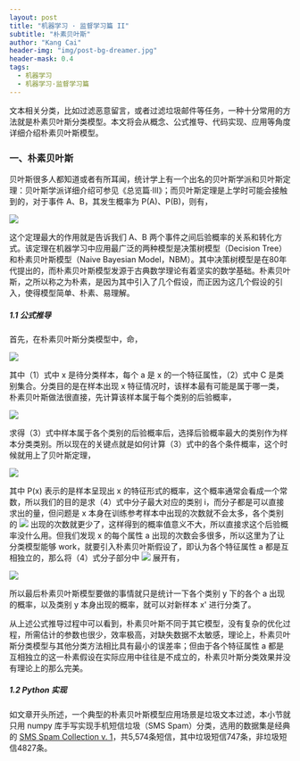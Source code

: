 ```yaml
---
layout: post
title: "机器学习 · 监督学习篇 II"
subtitle: "朴素贝叶斯"
author: "Kang Cai"
header-img: "img/post-bg-dreamer.jpg"
header-mask: 0.4
tags:
  - 机器学习
  - 机器学习·监督学习篇
---
```


文本相关分类，比如过滤恶意留言，或者过滤垃圾邮件等任务，一种十分常用的方法就是朴素贝叶斯分类模型。本文将会从概念、公式推导、代码实现、应用等角度详细介绍朴素贝叶斯模型。

### 一、朴素贝叶斯

贝叶斯很多人都知道或者有所耳闻，统计学上有一个出名的贝叶斯学派和贝叶斯定理：贝叶斯学派详细介绍可参见《总览篇·III》；而贝叶斯定理是上学时可能会接触到的，对于事件 A、B，其发生概率为 P(A)、P(B)，则有，

<img src="https://latex.codecogs.com/gif.latex?P(B|A)=\frac{P(A|B)P(B)}{P(A)}" />

这个定理最大的作用就是告诉我们 A、B 两个事件之间后验概率的关系和转化方式。该定理在机器学习中应用最广泛的两种模型是决策树模型（Decision Tree）和朴素贝叶斯模型（Naive Bayesian Model，NBM）。其中决策树模型是在80年代提出的，而朴素贝叶斯模型发源于古典数学理论有着坚实的数学基础。朴素贝叶斯，之所以称之为朴素，是因为其中引入了几个假设，而正因为这几个假设的引入，使得模型简单、朴素、易理解。

##### 1.1 公式推导

首先，在朴素贝叶斯分类模型中，命，

<img src="https://latex.codecogs.com/gif.latex?\begin{aligned}&space;(1)\&space;x=\{a_1,a_2,...,a_m\}\\&space;(2)\&space;C=\{y_1,y_2,...,y_n\}\\&space;\end{aligned}"  />

其中（1）式中 x 是待分类样本，每个 a 是 x 的一个特征属性，（2）式中 C 是类别集合。分类目的是在样本出现 x 特征情况时，该样本最有可能是属于哪一类，朴素贝叶斯做法很直接，先计算该样本属于每个类别的后验概率，

<img src="https://latex.codecogs.com/gif.latex?(3)\&space;P(y_1|x),P(y_2|x),...,P(y_n|x)" />

求得（3）式中样本属于各个类别的后验概率后，选择后验概率最大的类别作为样本分类类别。所以现在的关键点就是如何计算（3）式中的各个条件概率，这个时候就用上了贝叶斯定理，

<img src="https://latex.codecogs.com/gif.latex?(4)\&space;P(y_i|x)=\frac{P(x|y_i)P(y_i)}{P(x)}" />

其中 P(x) 表示的是样本呈现出 x 的特征形式的概率，这个概率通常会看成一个常数，所以我们的目的是求（4）式中分子最大对应的类别 i，而分子都是可以直接求出的量，但问题是 x 本身在训练参考样本中出现的次数就不会太多，各个类别的 <img src="https://latex.codecogs.com/gif.latex?P(x|y_i)"/> 出现的次数就更少了，这样得到的概率值意义不大，所以直接求这个后验概率没什么用。但我们发现 x 的每个属性 a 出现的次数会多很多，所以这里为了让分类模型能够 work，就要引入朴素贝叶斯假设了，即认为各个特征属性 a 都是互相独立的，那么将（4）式分子部分中 <img src="https://latex.codecogs.com/gif.latex?P(x|y_i)"/> 展开有，

<img src="https://latex.codecogs.com/gif.latex?(5)\&space;P(x|y_i)P(y_i)=P(a_1|y_i)P(a_2|y_i)...P(a_m|y_i)=P(y_i)\prod_{j=1}^{m}P(a_j|y_i)"/>

所以最后朴素贝叶斯模型要做的事情就只是统计一下各个类别 y 下的各个 a 出现的概率，以及类别 y 本身出现的概率，就可以对新样本 x' 进行分类了。

从上述公式推导过程中可以看到，朴素贝叶斯不同于其它模型，没有复杂的优化过程，所需估计的参数也很少，效率极高，对缺失数据不太敏感，理论上，朴素贝叶斯分类模型与其他分类方法相比具有最小的误差率；但由于各个特征属性 a 都是互相独立的这一朴素假设在实际应用中往往是不成立的，朴素贝叶斯分类效果并没有理论上的那么完美。

##### 1.2 Python 实现

如文章开头所述，一个典型的朴素贝叶斯模型应用场景是垃圾文本过滤，本小节就只用 numpy 库手写实现手机短信垃圾（SMS Spam）分类，选用的数据集是经典的 [SMS Spam Collection v. 1](http://www.dt.fee.unicamp.br/~tiago/smsspamcollection/)，共5,574条短信，其中垃圾短信747条，非垃圾短信4827条。

